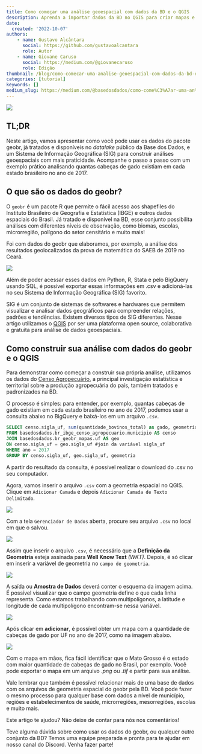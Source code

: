 ```yaml
---
title: Como começar uma análise geoespacial com dados da BD e o QGIS
description: Aprenda a importar dados da BD no QGIS para criar mapas e visualizações
date:
  created: '2022-10-07'
authors:
    - name: Gustavo Alcântara
      social: https://github.com/gustavoalcantara
      role: Autor
    - name: Giovane Caruso
      social: https://medium.com/@giovanecaruso
      role: Edição
thumbnail: /blog/como-comecar-uma-analise-geoespacial-com-dados-da-bd-e-o-qgis/image_0.png
categories: [tutorial]
keywords: []
medium_slug: https://medium.com/@basedosdados/como-come%C3%A7ar-uma-an%C3%A1lise-geoespacial-com-dados-da-bd-e-o-qgis-4792877950e0
---
```


<Image src="/blog/como-comecar-uma-analise-geoespacial-com-dados-da-bd-e-o-qgis/image_0.png" caption="Mapa com quantidade de cabeças de gado por UF no Brasil"/>

## TL;DR

Neste artigo, vamos apresentar como você pode usar os dados do pacote geobr, já tratados e disponíveis no *datalake* público da Base dos Dados, e um Sistema de Informação Geográfica (SIG) para construir análises geoespaciais com mais praticidade. Acompanhe o passo a passo com um exemplo prático analisando quantas cabeças de gado existiam em cada estado brasileiro no ano de 2017.

## O que são os dados do geobr?

O `geobr` é um pacote R que permite o fácil acesso aos shapefiles do Instituto Brasileiro de Geografia e Estatística (IBGE) e outros dados espaciais do Brasil. Já tratado e disponível na BD, esse conjunto possibilita análises com diferentes níveis de observação, como biomas, escolas, microrregião, polígono do setor censitário e muito mais!

Foi com dados do geobr que elaboramos, por exemplo, a análise dos resultados geolocalizados da prova de matemática do SAEB de 2019 no Ceará.

<Image src="/blog/como-comecar-uma-analise-geoespacial-com-dados-da-bd-e-o-qgis/image_1.png" caption="Proficiência média por escolar no Ceará"/>

Além de poder acessar esses dados em Python, R, Stata e pelo BigQuery usando SQL, é possível exportar essas informações em .csv e adicioná-las no seu Sistema de Informação Geográfica (SIG) favorito.

SIG é um conjunto de sistemas de softwares e hardwares que permitem visualizar e analisar dados geográficos para compreender relações, padrões e tendências. Existem diversos tipos de SIG diferentes. Nesse artigo utilizamos o [QGIS](https://qgis.org/pt_BR/site/about/index.html) por ser uma plataforma open source, colaborativa e gratuita para análise de dados geoespaciais.

## Como construir sua análise com dados do geobr e o QGIS

Para demonstrar como começar a construir sua própria análise, utilizamos os dados do [Censo Agropecuário](https://basedosdados.org/dataset/55a39c28-58f3-4804-827d-6eee5ed27b6b?table=5366d485-e7db-4367-911a-a6a0198dda13), a principal investigação estatística e territorial sobre a produção agropecuária do país, também tratados e padronizados na BD.

O processo é simples: para entender, por exemplo, quantas cabeças de gado existiam em cada estado brasileiro no ano de 2017, podemos usar a consulta abaixo no BigQuery e baixá-los em um arquivo `.csv`.

```sql
SELECT censo.sigla_uf, sum(quantidade_bovinos_total) as gado, geometria 
FROM basedosdados.br_ibge_censo_agropecuario.municipio AS censo
JOIN basedosdados.br_geobr_mapas.uf AS geo 
ON censo.sigla_uf = geo.sigla_uf #join da variável sigla_uf
WHERE ano = 2017 
GROUP BY censo.sigla_uf, geo.sigla_uf, geometria
```

A partir do resultado da consulta, é possível realizar o download do .csv no seu computador. 

Agora, vamos inserir o arquivo `.csv` com a geometria espacial no QGIS. Clique em `Adicionar Camada` e depois `Adicionar Camada de Texto Delimitado`.

<Image src="/blog/como-comecar-uma-analise-geoespacial-com-dados-da-bd-e-o-qgis/image_2.png" caption="Adicionar Camada e Adicionar Camada de Texto Delimitado no QGIS"/>

Com a tela `Gerenciador de Dados` aberta, procure seu arquivo `.csv` no local em que o salvou.

<Image src="/blog/como-comecar-uma-analise-geoespacial-com-dados-da-bd-e-o-qgis/image_3.png" caption="Gerenciador de Dados do QGIS"/>

Assim que inserir o arquivo `.csv`, é necessário que a **Definição da Geometria** esteja assinada para **Well Know Text** *(WKT)*. Depois, é só clicar em inserir a variável de geometria no `campo de geometria`.

<Image src="/blog/como-comecar-uma-analise-geoespacial-com-dados-da-bd-e-o-qgis/image_4.png" caption="Definição da Geometria"/>

A saída ou **Amostra de Dados** deverá conter o esquema da imagem acima. É possível visualizar que o campo geometria define o que cada linha representa. Como estamos trabalhando com multipolígonos, a latitude e longitude de cada multipolígono encontram-se nessa variável.

<Image src="/blog/como-comecar-uma-analise-geoespacial-com-dados-da-bd-e-o-qgis/image_5.png" caption="Amostra de Dados"/>

Após clicar em **adicionar**, é possível obter um mapa com a quantidade de cabeças de gado por UF no ano de 2017, como na imagem abaixo.

<Image src="/blog/como-comecar-uma-analise-geoespacial-com-dados-da-bd-e-o-qgis/image_6.png" caption="Mapa com quantidade de cabeças de gado por UF no Brasil. Fonte: IBGE. Censo Agropecuário, 2017."/>

Com o mapa em mãos, fica fácil identificar que o Mato Grosso é o estado com maior quantidade de cabeças de gado no Brasil, por exemplo. Você pode exportar o mapa em um arquivo .*png* ou .*tif* e partir para sua análise.

Vale lembrar que também é possível relacionar mais de uma base de dados com os arquivos de geometria espacial do geobr pela BD. Você pode fazer o mesmo processo para qualquer base com dados a nível de município, regiões e estabelecimentos de saúde, microrregiões, mesorregiões, escolas e muito mais.

Este artigo te ajudou? Não deixe de contar para nós nos comentários!

Teve alguma dúvida sobre como usar os dados do geobr, ou qualquer outro conjunto da BD? Temos uma equipe preparada e pronta para te ajudar em nosso canal do Discord. Venha fazer parte!

